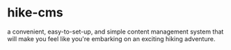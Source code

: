 # hike-cms
a convenient, easy-to-set-up, and simple content management system that will make you feel like you're embarking on an exciting hiking adventure.
